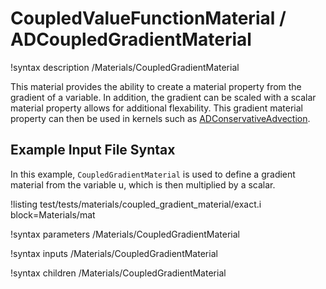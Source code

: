 # CoupledValueFunctionMaterial / ADCoupledGradientMaterial

!syntax description /Materials/CoupledGradientMaterial

This material provides the ability to create a material property from the gradient of a variable. In addition, the gradient can be scaled with a scalar material property allows for additional flexability. This gradient material property can then be used in kernels such as [ADConservativeAdvection](/ADConservativeAdvection.md).

## Example Input File Syntax

In this example, `CoupledGradientMaterial` is used to define a gradient material from the variable u, which is then multiplied by a scalar.

!listing test/tests/materials/coupled_gradient_material/exact.i block=Materials/mat

!syntax parameters /Materials/CoupledGradientMaterial

!syntax inputs /Materials/CoupledGradientMaterial

!syntax children /Materials/CoupledGradientMaterial
